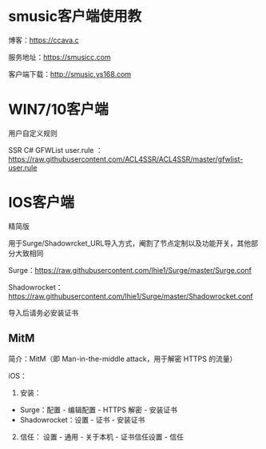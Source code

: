 # smusic客户端使用教

博客：https://ccava.c

服务地址：https://smusicc.com

客户端下载：http://smusic.ys168.com

# WIN7/10客户端

用户自定义规则

SSR C# GFWList user.rule ：https://raw.githubusercontent.com/ACL4SSR/ACL4SSR/master/gfwlist-user.rule

# IOS客户端

精简版

用于Surge/Shadowrcket_URL导入方式，阉割了节点定制以及功能开关，其他部分大致相同

Surge：https://raw.githubusercontent.com/lhie1/Surge/master/Surge.conf

Shadowrocket：https://raw.githubusercontent.com/lhie1/Surge/master/Shadowrocket.conf

导入后请务必安装证书

## MitM

简介：MitM（即 Man-in-the-middle attack，用于解密 HTTPS 的流量）

iOS：

1. 安装：
* Surge：配置 - 编辑配置 - HTTPS 解密 - 安装证书
* Shadowrocket：设置 - 证书 - 安装证书

2. 信任：
设置 - 通用 - 关于本机 - 证书信任设置 - 信任




